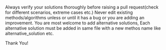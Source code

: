 Always verify your solutions thoroughly before raising a pull request(check for different scenarios, extreme cases etc.)
Never edit existing methods/algorithms unless or until it has a bug or you are adding an improvement.
You are most welcome to add alternative solutions, Each alternative solution must be added in same file with a new methos name like alternative_solution etc.


Thank You!
